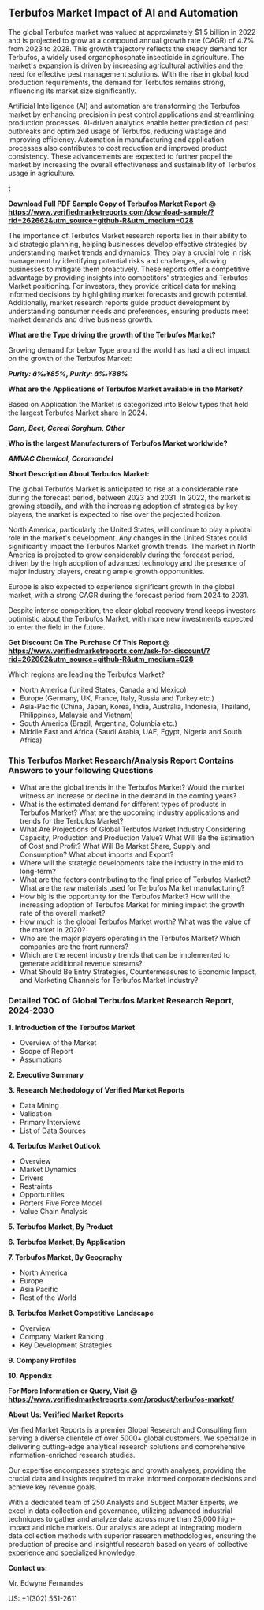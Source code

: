 <h2>Terbufos Market Impact of AI and Automation</h2><p>The global Terbufos market was valued at approximately $1.5 billion in 2022 and is projected to grow at a compound annual growth rate (CAGR) of 4.7% from 2023 to 2028. This growth trajectory reflects the steady demand for Terbufos, a widely used organophosphate insecticide in agriculture. The market's expansion is driven by increasing agricultural activities and the need for effective pest management solutions. With the rise in global food production requirements, the demand for Terbufos remains strong, influencing its market size significantly.</p><p>Artificial Intelligence (AI) and automation are transforming the Terbufos market by enhancing precision in pest control applications and streamlining production processes. AI-driven analytics enable better prediction of pest outbreaks and optimized usage of Terbufos, reducing wastage and improving efficiency. Automation in manufacturing and application processes also contributes to cost reduction and improved product consistency. These advancements are expected to further propel the market by increasing the overall effectiveness and sustainability of Terbufos usage in agriculture.</p>t</p><p id="" class=""><strong>Download Full PDF Sample Copy of Terbufos Market Report @ <a href="https://www.verifiedmarketreports.com/download-sample/?rid=262662&utm_source=github-R&utm_medium=028" target="_blank">https://www.verifiedmarketreports.com/download-sample/?rid=262662&utm_source=github-R&utm_medium=028</a></strong></p><p>The importance of&nbsp;Terbufos Market research reports lies in their ability to aid strategic planning, helping businesses develop effective strategies by understanding market trends and dynamics. They play a crucial role in risk management by identifying potential risks and challenges, allowing businesses to mitigate them proactively. These reports offer a competitive advantage by providing insights into competitors' strategies and Terbufos Market positioning. For investors, they provide critical data for making informed decisions by highlighting market forecasts and growth potential. Additionally, market research reports guide product development by understanding consumer needs and preferences, ensuring products meet market demands and drive business growth.</p><p><strong>What are the&nbsp;Type driving the growth of the Terbufos Market?</strong></p><p id="" class="">Growing demand for below Type around the world has had a direct impact on the growth of the Terbufos Market:</p><em><strong>Purity: â‰¥85%, Purity: â‰¥88%</strong></em></p><strong>What are the&nbsp;Applications&nbsp;of Terbufos Market available in the Market?</strong></p><p id="" class="">Based on Application the Market is categorized into Below types that held the largest Terbufos Market share In 2024.</p><em><strong>Corn, Beet, Cereal Sorghum, Other</strong></em></p><strong>Who is the largest Manufacturers of Terbufos Market worldwide?</strong></p><p><em><strong>AMVAC Chemical, Coromandel</strong></em></p><p id="" class=""><strong>Short Description About Terbufos Market:</strong></p><p>The global Terbufos Market is anticipated to rise at a considerable rate during the forecast period, between 2023 and 2031. In 2022, the market is growing steadily, and with the increasing adoption of strategies by key players, the market is expected to rise over the projected horizon.</p><p>North America, particularly the United States, will continue to play a pivotal role in the market's development. Any changes in the United States could significantly impact the Terbufos Market growth trends. The market in North America is projected to grow considerably during the forecast period, driven by the high adoption of advanced technology and the presence of major industry players, creating ample growth opportunities.</p><p>Europe is also expected to experience significant growth in the global market, with a strong CAGR during the forecast period from 2024 to 2031.</p><p>Despite intense competition, the clear global recovery trend keeps investors optimistic about the Terbufos Market, with more new investments expected to enter the field in the future.</p><p id="" class=""><strong>Get Discount On The Purchase Of This Report @ <a href="https://www.verifiedmarketreports.com/ask-for-discount/?rid=262662&utm_source=github-R&utm_medium=028" target="_blank">https://www.verifiedmarketreports.com/ask-for-discount/?rid=262662&utm_source=github-R&utm_medium=028</a></strong></p>Which regions are leading the Terbufos Market?</p><ul><li>North America (United States, Canada and Mexico)</li><li>Europe (Germany, UK, France, Italy, Russia and Turkey etc.)</li><li>Asia-Pacific (China, Japan, Korea, India, Australia, Indonesia, Thailand, Philippines, Malaysia and Vietnam)</li><li>South America (Brazil, Argentina, Columbia etc.)</li><li>Middle East and Africa (Saudi Arabia, UAE, Egypt, Nigeria and South Africa)</li></ul><h3 id="" class="">This Terbufos Market Research/Analysis Report Contains Answers to your following Questions</h3><ul><li>What are the global trends in the Terbufos Market? Would the market witness an increase or decline in the demand in the coming years?</li><li>What is the estimated demand for different types of products in Terbufos Market? What are the upcoming industry applications and trends for the Terbufos Market?</li><li>What Are Projections of Global Terbufos Market Industry Considering Capacity, Production and Production Value? What Will Be the Estimation of Cost and Profit? What Will Be Market Share, Supply and Consumption? What about imports and Export?</li><li>Where will the strategic developments take the industry in the mid to long-term?</li><li>What are the factors contributing to the final price of Terbufos Market? What are the raw materials used for Terbufos Market manufacturing?</li><li>How big is the opportunity for the Terbufos Market? How will the increasing adoption of Terbufos Market for mining impact the growth rate of the overall market?</li><li>How much is the global Terbufos Market worth? What was the value of the market In 2020?</li><li>Who are the major players operating in the Terbufos Market? Which companies are the front runners?</li><li>Which are the recent industry trends that can be implemented to generate additional revenue streams?</li><li>What Should Be Entry Strategies, Countermeasures to Economic Impact, and Marketing Channels for Terbufos Market Industry?</li></ul><h3 id="" class="">Detailed TOC of Global Terbufos Market Research Report, 2024-2030</h3><p id="" class=""><strong>1. Introduction of the Terbufos Market</strong></p><ul><li>Overview of the Market</li><li>Scope of Report</li><li>Assumptions</li></ul><p id="" class=""><strong>2. Executive Summary</strong></p><p id="" class=""><strong>3. Research Methodology of Verified Market Reports</strong></p><ul><li>Data Mining</li><li>Validation</li><li>Primary Interviews</li><li>List of Data Sources</li></ul><p id="" class=""><strong>4. Terbufos Market Outlook</strong></p><ul><li>Overview</li><li>Market Dynamics</li><li>Drivers</li><li>Restraints</li><li>Opportunities</li><li>Porters Five Force Model</li><li>Value Chain Analysis</li></ul><p id="" class=""><strong>5. Terbufos Market, By Product</strong></p><p id="" class=""><strong>6. Terbufos Market, By Application</strong></p><p id="" class=""><strong>7. Terbufos Market, By Geography</strong></p><ul><li>North America</li><li>Europe</li><li>Asia Pacific</li><li>Rest of the World</li></ul><p id="" class=""><strong>8. Terbufos Market Competitive Landscape</strong></p><ul><li>Overview</li><li>Company Market Ranking</li><li>Key Development Strategies</li></ul><p id="" class=""><strong>9. Company Profiles</strong></p><p id="" class=""><strong>10. Appendix</strong></p><p id="" class=""><strong>For More Information or Query, Visit @ <a href="https://www.verifiedmarketreports.com/product/terbufos-market/" target="_blank">https://www.verifiedmarketreports.com/product/terbufos-market/</a></strong></p><p id="" class=""><strong>About Us: Verified Market Reports</strong></p><p id="" class="">Verified Market Reports is a premier Global Research and Consulting firm serving a diverse clientele of over 5000+ global customers. We specialize in delivering cutting-edge analytical research solutions and comprehensive information-enriched research studies.</p><p id="" class="">Our expertise encompasses strategic and growth analyses, providing the crucial data and insights required to make informed corporate decisions and achieve key revenue goals.</p><p id="" class="">With a dedicated team of 250 Analysts and Subject Matter Experts, we excel in data collection and governance, utilizing advanced industrial techniques to gather and analyze data across more than 25,000 high-impact and niche markets. Our analysts are adept at integrating modern data collection methods with superior research methodologies, ensuring the production of precise and insightful research based on years of collective experience and specialized knowledge.</p><p id="" class=""><strong>Contact us:</strong></p><p id="" class="">Mr. Edwyne Fernandes</p><p id="" class="">US: +1(302) 551-2611</p>